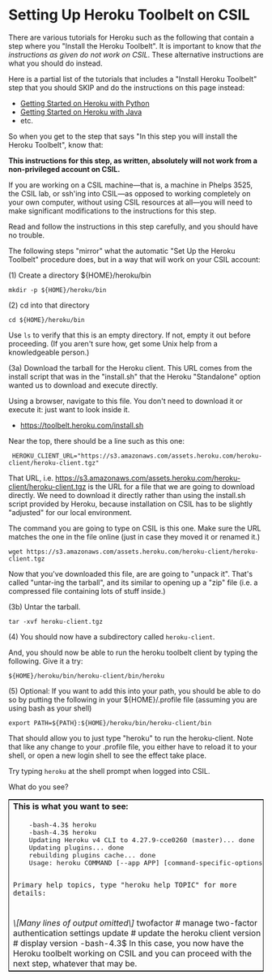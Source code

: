 

# Setting Up Heroku Toolbelt on CSIL

There are various tutorials for Heroku such as the following that contain a step where you "Install the Heroku Toolbelt".  It is important to know that *the instructions as given do not work on CSIL*.   These alternative instructions are what you should do instead.

Here is a partial list of the tutorials that includes a "Install Heroku Toolbelt" step that you should SKIP and do the instructions on this page instead:

* [Getting Started on Heroku with Python](https://devcenter.heroku.com/articles/getting-started-with-python)
* [Getting Started on Heroku with Java](https://devcenter.heroku.com/articles/getting-started-with-java)
* etc.

So when you get to the step that says "In this step you will install the Heroku Toolbelt", know that:

**This instructions for this step, as written, absolutely will not work from a non-privileged account on CSIL.**

If you are working on a CSIL machine—that is, a machine in Phelps 3525, the CSIL lab, or ssh'ing into CSIL—as opposed to working completely on your own computer, without using CSIL resources at all—you will need to make significant modifications to the instructions for this step.

Read and follow the instructions in this step carefully, and you should have no trouble.

The following steps "mirror" what the automatic "Set Up the Heroku Toolbelt" procedure does, but in a way that will work on your CSIL account:

(1) Create a directory ${HOME}/heroku/bin

    mkdir -p ${HOME}/heroku/bin

(2) cd into that directory

    cd ${HOME}/heroku/bin

Use `ls` to verify that this is an empty directory. If not, empty it out before proceeding. (If you aren't sure how, get some Unix help from a knowledgeable person.)

(3a) Download the tarball for the Heroku client. This URL comes from the install script that was in the "install.sh" that the Heroku "Standalone" option wanted us to download and execute directly. 

Using a browser, navigate to this file.  You don't need to download it or execute it: just want to look inside it.

* https://toolbelt.heroku.com/install.sh

Near the top, there should be a line such as this one:

```
 HEROKU_CLIENT_URL="https://s3.amazonaws.com/assets.heroku.com/heroku-client/heroku-client.tgz"
```

That URL, i.e. https://s3.amazonaws.com/assets.heroku.com/heroku-client/heroku-client.tgz is the URL for a file that we are going to download directly.    We need to download it directly rather than using the install.sh script provided by Heroku, because installation on CSIL has to be slightly "adjusted" for our local environment.

The command you are going to type on CSIL is this one.  Make sure the URL matches the one in the file online (just in case they moved it or renamed it.)

    wget https://s3.amazonaws.com/assets.heroku.com/heroku-client/heroku-client.tgz


Now that you've downloaded this file, are are going to "unpack it".   That's called "untar-ing the tarball", and its similar to opening up a "zip" file (i.e. a compressed file containing lots of stuff inside.)

(3b) Untar the tarball.

    tar -xvf heroku-client.tgz

(4) You should now have a subdirectory called `heroku-client`.

And, you should now be able to run the heroku toolbelt client by typing the following. Give it a try:

    ${HOME}/heroku/bin/heroku-client/bin/heroku

(5) Optional: If you want to add this into your path, you should be able to do so by putting the following in your ${HOME}/.profile file (assuming you are using bash as your shell)

    export PATH=${PATH}:${HOME}/heroku/bin/heroku-client/bin

That should allow you to just type "heroku" to run the heroku-client. Note that like any change to your .profile file, you either have to reload it to your shell, or open a new login shell to see the effect take place.

Try typing `heroku` at the shell prompt when logged into CSIL.

What do you see?

<table style="border: 1px solid black;">
<tr>
<td style="width:50%">
<b>This is what you want to see:</b>

</td>
<td style="width:50%">
<b>This is what you do NOT want to see:</b>

</td>
</tr>
<tr>
<td style="vertical-align:top;">
<pre>
    -bash-4.3$ heroku
    -bash-4.3$ heroku
    Updating Heroku v4 CLI to 4.27.9-cce0260 (master)... done
    Updating plugins... done
    rebuilding plugins cache... done
    Usage: heroku COMMAND [--app APP] [command-specific-options]

    Primary help topics, type "heroku help TOPIC" for more details:
</pre>
<em>\[Many lines of output omitted\]</em>
</pre>
      twofactor    #  manage two-factor authentication settings
      update       #  update the heroku client
      version      #  display version
    -bash-4.3$ 
</pre>
In this case, you now have the Heroku toolbelt working on CSIL and you can proceed with the next step, whatever that may be.
</td>
<td style="vertical-align:top;">
<pre>
    -bash-4.3$ heroku
    bash: heroku: command not found...
    Install package 'rubygem-heroku' to provide command 'heroku'? [N/y] 
</pre>
In this case, something went wrong.  You do not have the heroku toolbelt installed, and installing the rubygem-heroku package isn't likely to help you.   Type N and hit enter, and then read through this step again.  If you are still unsuccessful, ask for help.
</td>
</tr>
</table>



